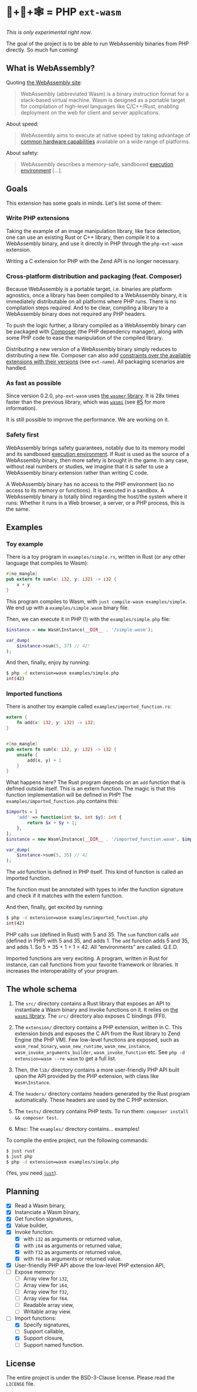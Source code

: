 # 🐘+🦀+🕸️ = PHP `ext-wasm`

_This is only experimental right now_.

The goal of the project is to be able to run WebAssembly binaries from
PHP directly. So much fun coming!

## What is WebAssembly?

Quoting [the WebAssembly site](https://webassembly.org/):

> WebAssembly (abbreviated Wasm) is a binary instruction format for a
> stack-based virtual machine. Wasm is designed as a portable target
> for compilation of high-level languages like C/C++/Rust, enabling
> deployment on the web for client and server applications.

About speed:

> WebAssembly aims to execute at native speed by taking advantage of
> [common hardware
> capabilities](https://webassembly.org/docs/portability/#assumptions-for-efficient-execution)
> available on a wide range of platforms.

About safety:

> WebAssembly describes a memory-safe, sandboxed [execution
> environment](https://webassembly.org/docs/semantics/#linear-memory) […].

## Goals

This extension has some goals in minds. Let's list some of them:

### Write PHP extensions

Taking the example of an image manipulation library, like face
detection, one can use an existing Rust or C++ library, then compile
it to a WebAssembly binary, and use it directly in PHP through the
`php-ext-wasm` extension.

Writing a C extension for PHP with the Zend API is no longer necessary.

### Cross-platform distribution and packaging (feat. Composer)

Because WebAssembly is a portable target, i.e. binaries are platform
agnostics, once a library has been compiled to a WebAssembly binary,
it is immediately distributable on all platforms where PHP runs. There
is no compilation steps required. And to be clear, compiling a library
to a WebAssembly binary does not required any PHP headers.

To push the logic further, a library compiled as a WebAssembly binary
can be packaged with [Composer](https://getcomposer.org/) (the PHP
dependency manager), along with some PHP code to ease the manipulation
of the compiled library.

Distributing a new version of a WebAssembly binary simply reduces to
distributing a new file. Composer can also add [constraints over the
available extensions with their
versions](https://getcomposer.org/doc/04-schema.md#package-links) (see
<code>ext-<em>name</em></code>). All packaging scenarios are handled.

### As fast as possible

Since version 0.2.0, `php-ext-wasm` uses [the `wasmer`
library](https://github.com/wasmerio/wasmer). It is 28x times faster than the
previous library, which was [`wasmi`](https://github.com/paritytech/wasmi) (see
[#5](https://github.com/wasmerio/php-ext-wasm/pull/5#issuecomment-470958749) for more
information).

It is still possible to improve the performance. We are working on it.

### Safety first

WebAssembly brings safety guarantees, notably due to its memory model
and its sandboxed [execution
environment](https://webassembly.org/docs/semantics/#linear-memory). If
Rust is used as the source of a WebAssembly binary, then more safety
is brought in the game. In any case, without real numbers or studies,
we imagine that it is safer to use a WebAssembly binary extension
rather than writing C code.

A WebAssembly binary has no access to the PHP environment (so no
access to its memory or functions). It is executed in a sandbox. A
WebAssembly binary is totally blind regarding the host/the system
where it runs: Whether it runs in a Web browser, a server, or a PHP
process, this is the same.

## Examples

### Toy example

There is a toy program in `examples/simple.rs`, written in Rust
(or any other language that compiles to Wasm):

```rust
#[no_mangle]
pub extern fn sum(x: i32, y: i32) -> i32 {
    x + y
}
```

This program compiles to Wasm, with `just compile-wasm
examples/simple`. We end up with a `examples/simple.wasm` binary file.

Then, we can execute it in PHP (!) with the `examples/simple.php` file:

```php
$instance = new Wasm\Instance(__DIR__ . '/simple.wasm');

var_dump(
    $instance->sum(5, 37) // 42!
);
```

And then, finally, enjoy by running:

```sh
$ php -d extension=wasm examples/simple.php
int(42)
```

### Imported functions

There is another toy example called `examples/imported_function.rs`:

```rust
extern {
    fn add(x: i32, y: i32) -> i32;
}


#[no_mangle]
pub extern fn sum(x: i32, y: i32) -> i32 {
    unsafe {
        add(x, y) + 1
    }
}
```

What happens here? The Rust program depends on an `add` function that
is defined outside itself. This is an extern function. The magic is
that this function implementation will be defined in PHP! The
`examples/imported_function.php` contains this:

```php
$imports = [
    'add' => function(int $x, int $y): int {
        return $x + $y + 1;
    },
];
$instance = new Wasm\Instance(__DIR__ . '/imported_function.wasm', $imports);

var_dump(
    $instance->sum(5, 35) // 42
);
```

The `add` function is defined in PHP itself. This kind of function is
called an imported function.

The function must be annotated with types to infer the function
signature and check if it matches with the extern function.

And then, finally, get excited by running:

```sh
$ php -d extension=wasm examples/imported_function.php
int(42)
```

PHP calls `sum` (defined in Rust) with 5 and 35. The `sum` function
calls `add` (defined in PHP) with 5 and 35, and adds 1. The `add`
function adds 5 and 35, and adds 1. So 5 + 35 + 1 + 1 = 42. All
“environments” are called. Q.E.D.

Imported functions are very exciting. A program, written in Rust for
instance, can call functions from your favorite framework or
libraries. It increases the interoperability of your program.

## The whole schema

1. The `src/` directory contains a Rust library that exposes an API to
   instantiate a Wasm binary and invoke functions on it. It relies on
   [the `wasmi` library](https://github.com/paritytech/wasmi). The
   `src/` directory also exposes C bindings (FFI).

2. The `extension/` directory contains a PHP extension, written in
   C. This extension binds and exposes the C API from the Rust library
   to Zend Engine (the PHP VM). Few low-level functions are exposed,
   such as `wasm_read_binary`, `wasm_new_runtime`,
   `wasm_new_instance`, `wasm_invoke_arguments_builder`,
   `wasm_invoke_function` etc. See `php -d extension=wasm --re wasm`
   to get a full list.

3. Then, the `lib/` directory contains a more user-friendly PHP API
   built upon the API provided by the PHP extension, with class like
   `Wasm\Instance`.

4. The `headers/` directory contains headers generated by the Rust
   program automatically. These headers are used by the C PHP
   extension.

5. The `tests/` directory contains PHP tests. To run them: `composer
   install && composer test`.

6. Misc: The `examples/` directory contains… examples!

To compile the entire project, run the following commands:

```sh
$ just rust
$ just php
$ php -d extension=wasm examples/simple.php
```

(Yes, you need [`just`](https://github.com/casey/just/)).

## Planning

* [x] Read a Wasm binary,
* [x] Instanciate a Wasm binary,
* [x] Get function signatures,
* [x] Value builder,
* [x] Invoke function:
  * [x] with `i32` as arguments or returned value,
  * [x] with `i64` as arguments or returned value,
  * [x] with `f32` as arguments or returned value,
  * [x] with `f64` as arguments or returned value.
* [x] User-friendly PHP API above the low-level PHP extension API,
* [ ] Expose memory:
  * [ ] Array view for `i32`,
  * [ ] Array view for `i64`,
  * [ ] Array view for `f32`,
  * [ ] Array view for `f64`.
  * [ ] Readable array view,
  * [ ] Writable array view.
* [ ] Import functions:
  * [x] Specify signatures,
  * [ ] Support callable,
  * [x] Support closure,
  * [ ] Support named function.

## License

The entire project is under the BSD-3-Clause license. Please read the
`LICENSE` file.
